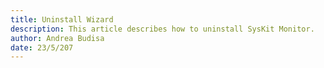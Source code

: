 ```yaml
---
title: Uninstall Wizard
description: This article describes how to uninstall SysKit Monitor.
author: Andrea Budisa
date: 23/5/207
---
```

